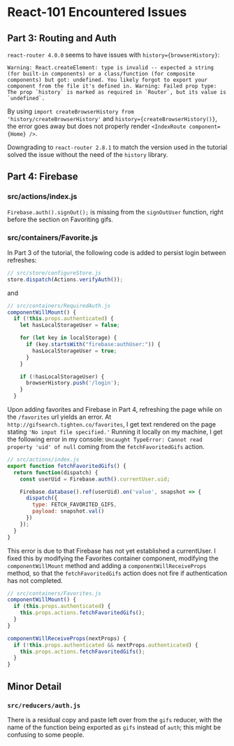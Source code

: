 # React-101 Encountered Issues
## Part 3: Routing and Auth
`react-router 4.0.0` seems to have issues with `history={browserHistory}`:
```
Warning: React.createElement: type is invalid -- expected a string (for built-in components) or a class/function (for composite components) but got: undefined. You likely forgot to export your component from the file it's defined in. Warning: Failed prop type: The prop `history` is marked as required in `Router`, but its value is `undefined`.
```
By using `import createBrowserHistory from 'history/createBrowserHistory'` and `history={createBrowserHistory()}`, the error goes away but does not properly render `<IndexRoute component={Home} />`.

Downgrading to `react-router 2.8.1` to match the version used in the tutorial solved the issue without the need of the `history` library.

## Part 4: Firebase
### src/actions/index.js
`Firebase.auth().signOut();` is missing from the `signOutUser` function, right before the section on Favoriting gifs.

### src/containers/Favorite.js
In Part 3 of the tutorial, the following code is added to persist login between refreshes:
```javascript
// src/store/configureStore.js
store.dispatch(Actions.verifyAuth());
```
and
```javascript
// src/containers/RequiredAuth.js
componentWillMount() {
  if (!this.props.authenticated) {
    let hasLocalStorageUser = false;

    for (let key in localStorage) {
      if (key.startsWith("firebase:authUser:")) {
        hasLocalStorageUser = true;
      }
    }

    if (!hasLocalStorageUser) {
      browserHistory.push('/login');
    }
  }
```

Upon adding favorites and Firebase in Part 4, refreshing the page while on the `/favorites` url yields an error.  At `http://gifsearch.tighten.co/favorites`, I get text rendered on the page stating `'No input file specified.'`  Running it locally on my machine, I get the following error in my console: `Uncaught TypeError: Cannot read property 'uid' of null` coming from the `fetchFavoritedGifs` action.


```javascript
// src/actions/index.js
export function fetchFavoritedGifs() {
  return function(dispatch) {
    const userUid = Firebase.auth().currentUser.uid;

    Firebase.database().ref(userUid).on('value', snapshot => {
      dispatch({
        type: FETCH_FAVORITED_GIFS,
        payload: snapshot.val()
      })
    });
  }
}
```

This error is due to that Firebase has not yet established a currentUser.  I fixed this by modifying the Favorites container component, modifying the `componentWillMount` method and adding a `componentWillReceiveProps` method, so that the `fetchFavoritedGifs` action does not fire if authentication has not completed.

```javascript
// src/containers/Favorites.js
componentWillMount() {
  if (this.props.authenticated) {
    this.props.actions.fetchFavoritedGifs();
  }
}

componentWillReceiveProps(nextProps) {
  if (!this.props.authenticated && nextProps.authenticated) {
    this.props.actions.fetchFavoritedGifs();
  }
}
```


## Minor Detail
### `src/reducers/auth.js`
There is a residual copy and paste left over from the `gifs` reducer, with the name of the function being exported as `gifs` instead of `auth`; this might be confusing to some people.
